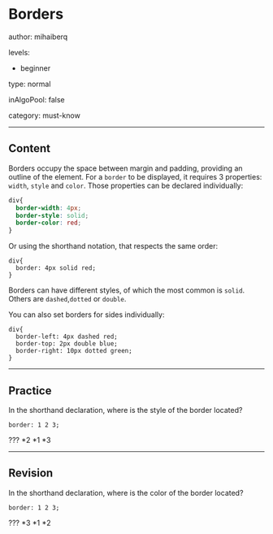 # Borders
author: mihaiberq

levels:

  - beginner

type: normal

inAlgoPool: false

category: must-know

---
## Content

Borders occupy the space between margin and padding, providing an outline of the element. For a `border` to be displayed, it requires 3 properties: `width`, `style` and `color`. Those properties can be declared individually:
```css
div{
  border-width: 4px;
  border-style: solid;
  border-color: red;
}
```
Or using the shorthand notation, that respects the same order:
```
div{
  border: 4px solid red;
}
```
Borders can have different styles, of which the most common is `solid`. Others are `dashed`,`dotted` or `double`.

You can also set borders for sides individually:
```
div{
  border-left: 4px dashed red;
  border-top: 2px double blue;
  border-right: 10px dotted green;
}
```

---
## Practice

In the shorthand declaration, where is the style of the border located?
```
border: 1 2 3;
```
???
*2
*1
*3

---
## Revision

In the shorthand declaration, where is the color of the border located?
```
border: 1 2 3;
```
???
*3
*1
*2